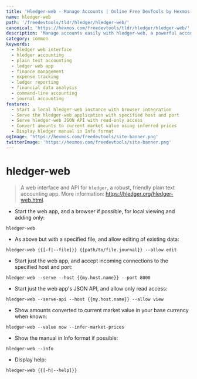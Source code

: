 ```yaml
---
title: 'Hledger-web - Manage Accounts | Online Free DevTools by Hexmos'
name: hledger-web
path: '/freedevtools/tldr/hledger/hledger-web/'
canonical: 'https://hexmos.com/freedevtools/tldr/hledger/hledger-web/'
description: 'Manage accounts easily with hledger-web, a powerful accounting tool. View financial data, track expenses, and create insightful reports. Free online tool, no registration required.'
category: common
keywords:
  - hledger web interface
  - hledger accounting
  - plain text accounting
  - ledger web app
  - finance management
  - expense tracking
  - ledger reporting
  - financial data analysis
  - command-line accounting
  - journal accounting
features:
  - Start a local hledger-web instance with browser integration
  - Serve the hledger-web application with specified host and port
  - Serve hledger-web JSON API with read-only access
  - Convert amounts to current market value using inferred prices
  - Display hledger manual in Info format
ogImage: 'https://hexmos.com/freedevtools/site-banner.png'
twitterImage: 'https://hexmos.com/freedevtools/site-banner.png'
---
```


# hledger-web

> A web interface and API for `hledger`, a robust, friendly plain text accounting app.
> More information: <https://hledger.org/hledger-web.html>.

- Start the web app, and a browser if possible, for local viewing and adding only:

`hledger-web`

- As above but with a specified file, and allow editing of existing data:

`hledger-web {{[-f|--file]}} {{path/to/file.journal}} --allow edit`

- Start just the web app, and accept incoming connections to the specified host and port:

`hledger-web --serve --host {{my.host.name}} --port 8000`

- Start just the web app's JSON API, and allow only read access:

`hledger-web --serve-api --host {{my.host.name}} --allow view`

- Show amounts converted to current market value in your base currency when known:

`hledger-web --value now --infer-market-prices`

- Show the manual in Info format if possible:

`hledger-web --info`

- Display help:

`hledger-web {{[-h|--help]}}`
